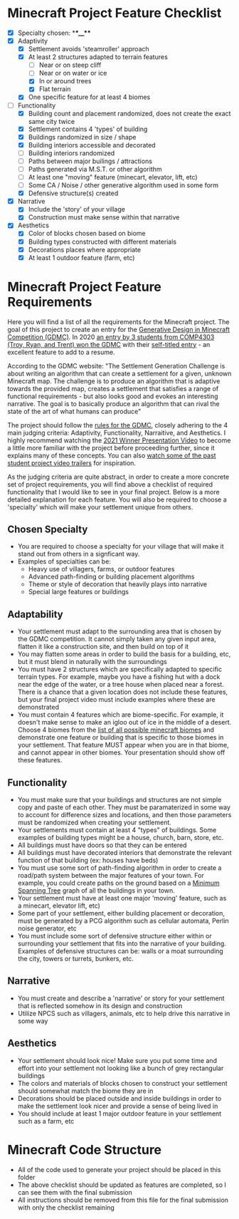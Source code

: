 # Minecraft Project Feature Checklist

- [x] Specialty chosen: \***\*\_\_\*\***
- [x] Adaptivity
  - [x] Settlement avoids 'steamroller' approach
  - [x] At least 2 structures adapted to terrain features
    - [ ] Near or on steep cliff
    - [ ] Near or on water or ice
    - [x] In or around trees
    - [x] Flat terrain
  - [x] One specific feature for at least 4 biomes
- [ ] Functionality
  - [x] Building count and placement randomized, does not create the exact same city twice
  - [x] Settlement contains 4 'types' of building
  - [x] Buildings randomized in size / shape
  - [x] Building interiors accessible and decorated
  - [ ] Building interiors randomized
  - [ ] Paths between major builings / attractions
  - [ ] Paths generated via M.S.T. or other algorithm
  - [ ] At least one "moving" feature (minecart, elevator, lift, etc)
  - [ ] Some CA / Noise / other generative algorithm used in some form
  - [x] Defensive structure(s) created
- [x] Narrative
  - [x] Include the 'story' of your village
  - [x] Construction must make sense within that narrative
- [x] Aesthetics
  - [x] Color of blocks chosen based on biome
  - [x] Building types constructed with different materials
  - [x] Decorations places where appropriate
  - [x] At least 1 outdoor feature (farm, etc)

# Minecraft Project Feature Requirements

Here you will find a list of all the requirements for the Minecraft project. The goal of this project to create an entry for the [Generative Design in Minecraft Competition (GDMC)](https://gendesignmc.wikidot.com/wiki:2022-settlement-generation-competition). In 2020 [an entry by 3 students from COMP4303 (Troy, Ryan, and Trent) won the GDMC](https://gazette.mun.ca/student-life/3d-world-builders/) with their [self-titled entry](https://gendesignmc.wikidot.com/wiki:2020-settlement-generation-competition) - an excellent feature to add to a resume.

According to the GDMC website: "The Settlement Generation Challenge is about writing an algorithm that can create a settlement for a given, unknown Minecraft map. The challenge is to produce an algorithm that is adaptive towards the provided map, creates a settlement that satisfies a range of functional requirements - but also looks good and evokes an interesting narrative. The goal is to basically produce an algorithm that can rival the state of the art of what humans can produce"

The project should follow the [rules for the GDMC](https://gendesignmc.wikidot.com/wiki:2022-settlement-generation-competition), closely adhering to the 4 main judging criteria: Adaptivity, Functionality, Narraitive, and Aesthetics. I highly recommend watching the [2021 Winner Presentation Video](https://youtu.be/uYUIZUGPNX8) to become a little more familiar with the project before proceeding further, since it explains many of these concepts. You can also [watch some of the past student project video trailers](https://www.youtube.com/watch?v=X9VV-F9465U&list=PL_xRyXins849F8QIw5s1ID8FOR2cdPMzH&index=1) for inspiration.

As the judging criteria are quite abstract, in order to create a more concrete set of project requirements, you will find above a checklist of required functionality that I would like to see in your final project. Below is a more detailed explanation for each feature. You will also be required to choose a 'specialty' which will make your settlement unique from others.

## Chosen Specialty

- You are required to choose a specialty for your village that will make it stand out from others in a signficant way.
- Examples of specialties can be:
  - Heavy use of villagers, farms, or outdoor features
  - Advanced path-finding or building placement algorithms
  - Theme or style of decoration that heavily plays into narrative
  - Special large features or buildings

## Adaptability

- Your settlement must adapt to the surrounding area that is chosen by the GDMC competition. It cannot simply taken any given input area, flatten it like a construction site, and then build on top of it
- You may flatten some areas in order to build the basis for a building, etc, but it must blend in naturally with the surroundings
- You must have 2 structures which are specifically adapted to specific terrain types. For example, maybe you have a fishing hut with a dock near the edge of the water, or a tree house when placed near a forest. There is a chance that a given location does not include these features, but your final project video must include examples where these are demonstrated
- You must contain 4 features which are biome-specific. For example, it doesn't make sense to make an igloo out of ice in the middle of a desert. Choose 4 biomes from the [list of all possible minecraft biomes](https://help.minecraft.net/hc/en-us/articles/360046470431-Minecraft-Types-of-Biomes) and demonstrate one feature or building that is specific to those biomes in your settlement. That feature MUST appear when you are in that biome, and cannot appear in other biomes. Your presentation should show off these features.

## Functionality

- You must make sure that your buildings and structures are not simple copy and paste of each other. They must be paramaterized in some way to account for difference sizes and locations, and then those parameters must be randomized when creating your settlement.
- Your settlements must contain at least 4 "types" of buildings. Some examples of building types might be a house, church, barn, store, etc.
- All buildings must have doors so that they can be entered
- All buildings must have decorated interiors that demonstrate the relevant function of that building (ex: houses have beds)
- You must use some sort of path-finding algorithm in order to create a road/path system between the major features of your town. For example, you could create paths on the ground based on a [Minimum Spanning Tree](https://en.wikipedia.org/wiki/Minimum_spanning_tree) graph of all the buildings in your town.
- Your settlement must have at least one major 'moving' feature, such as a minecart, elevator lift, etc)
- Some part of your settlement, either building placement or decoration, must be generated by a PCG algorithm such as cellular automata, Perlin noise generator, etc
- You must include some sort of defensive structure either within or surrounding your settlement that fits into the narrative of your building. Examples of defensive structures can be: walls or a moat surrounding the city, towers or turrets, bunkers, etc.

## Narrative

- You must create and describe a 'narrative' or story for your settlement that is reflected somehow in its design and construction
- Utilize NPCS such as villagers, animals, etc to help drive this narrative in some way

## Aesthetics

- Your settlement should look nice! Make sure you put some time and effort into your settlement not looking like a bunch of grey rectangular buildings
- The colors and materials of blocks chosen to construct your settlement should somewhat match the biome they are in
- Decorations should be placed outside and inside buildings in order to make the settlement look nicer and provide a sense of being lived in
- You should include at least 1 major outdoor feature in your settlement such as a farm, etc

# Minecraft Code Structure

- All of the code used to generate your project should be placed in this folder
- The above checklist should be updated as features are completed, so I can see them with the final submission
- All instructions should be removed from this file for the final submission with only the checklist remaining
